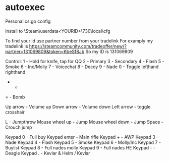 # autoexec
Personal cs:go config

Install to \Steam\userdata\<YOURID>\730\local\cfg

To find your id use partner number from your tradelink
For examply my tradelink is https://steamcommunity.com/tradeoffer/new/?partner=131069809&token=KbeSf8Jb
So my ID is 131069809

Control:
1 - Hold for knife, tap for QQ
2 - Primary
3 - Secondary
4 - Flash
5 - Smoke
6 - Inc/Molly
7 - Voicechat
8 - Decoy
9 - Nade
0 - Toggle lefthand righthand
- - 
= - Bomb

Up arrow - Volume up
Down arrow - Volume down
Left arrow - toggle crosshair

L - Jumpthrow
Mouse wheel up - Jump
Mouse wheel down - Jump
Space - Crouch jump

Keypad 0 - Full buy
Keypad enter - Main rifle
Keypad + - AWP
Keypad 3 - Nade
Keypad 4 - Flash
Keypad 5 - Smoke
Keypad 6 - Molly/Inc
Keypad 7 - Buylist
Keypad 8 - Full nades molly
Keypad 9 - Full nades HE
Keypad - - Deagle
Keypad . - Kevlar & Helm / Kevlar

